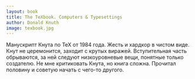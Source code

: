 ```yaml
---
layout: book
title: The TeXbook. Computers & Typesettings
author: Donald Knuth
image: texbook.jpg
---
```


Манускрипт Кнута по TeX от 1984 года. Жесть и хардкор в чистом виде. Кнут не
церемонится, заходит с крутых виражей. Вступительная часть обрываются, за ней
следуют низкоуровневые вещи, понятные только создателю. Не мне критиковать
Кнута, но книга сложна. Прочитал половину и советую начать с чего-то другого.
